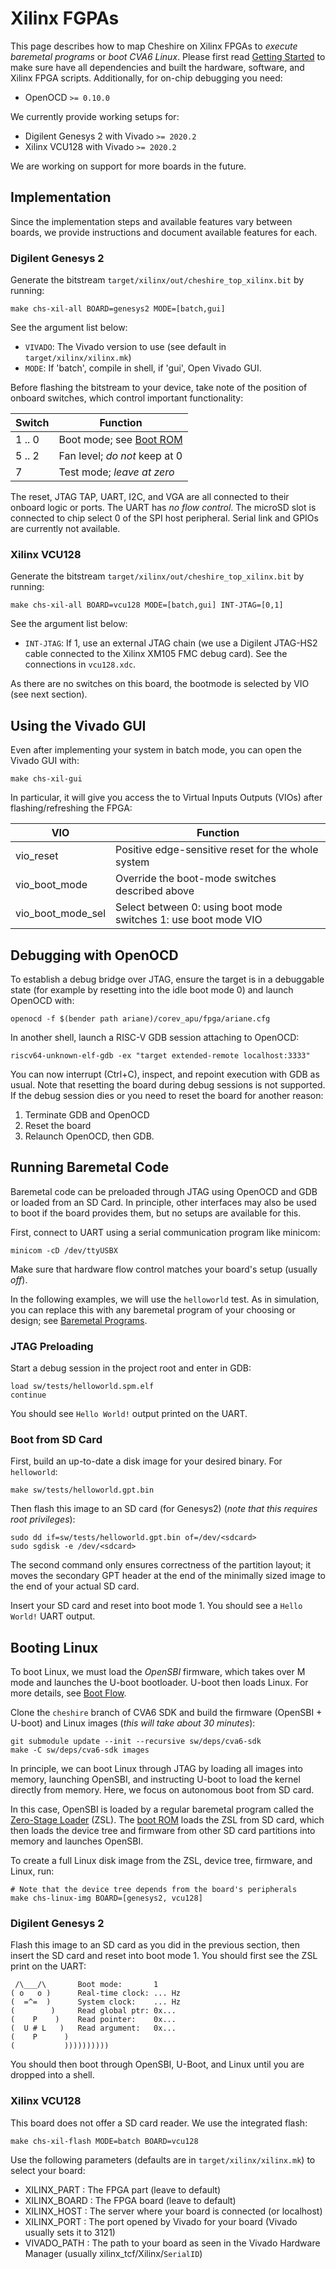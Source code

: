 # Xilinx FGPAs

This page describes how to map Cheshire on Xilinx FPGAs to *execute baremetal programs* or *boot CVA6 Linux*. Please first read [Getting Started](../gs.md) to make sure have all dependencies and built the hardware, software, and Xilinx FPGA scripts. Additionally, for on-chip debugging you need:

- OpenOCD `>= 0.10.0`

We currently provide working setups for:

- Digilent Genesys 2 with Vivado `>= 2020.2`
- Xilinx VCU128 with Vivado `>= 2020.2`

We are working on support for more boards in the future.

## Implementation

Since the implementation steps and available features vary between boards, we provide instructions and document available features for each.

### Digilent Genesys 2

Generate the bitstream `target/xilinx/out/cheshire_top_xilinx.bit` by running:

```
make chs-xil-all BOARD=genesys2 MODE=[batch,gui]
```

See the argument list below:

* `VIVADO`: The Vivado version to use (see default in `target/xilinx/xilinx.mk`)
* `MODE`: If 'batch', compile in shell, if 'gui', Open Vivado GUI.

Before flashing the bitstream to your device, take note of the position of onboard switches, which control important functionality:


  | Switch | Function                                        |
  | ------ | ------------------------------------------------|
  | 1 .. 0 | Boot mode; see [Boot ROM](../um/sw.md#boot-rom) |
  | 5 .. 2 | Fan level; *do not* keep at 0                   |
  | 7      | Test mode; *leave at zero*                      |

The reset, JTAG TAP, UART, I2C, and VGA are all connected to their onboard logic or ports. The UART has *no flow control*. The microSD slot is connected to chip select 0 of the SPI host peripheral. Serial link and GPIOs are currently not available.

### Xilinx VCU128

Generate the bitstream `target/xilinx/out/cheshire_top_xilinx.bit` by running:

```
make chs-xil-all BOARD=vcu128 MODE=[batch,gui] INT-JTAG=[0,1]
```

See the argument list below:

* `INT-JTAG`: If 1, use an external JTAG chain (we use a Digilent JTAG-HS2 cable connected to the Xilinx XM105 FMC debug card). See the connections in `vcu128.xdc`.


As there are no switches on this board, the bootmode is selected by VIO (see next section).

## Using the Vivado GUI

Even after implementing your system in batch mode, you can open the Vivado GUI with:

```
make chs-xil-gui
```

In particular, it will give you access the to Virtual Inputs Outputs (VIOs) after flashing/refreshing the FPGA:

  | VIO               | Function                                                        |
  | ----------------- | ----------------------------------------------------------------|
  | vio_reset         | Positive edge-sensitive reset for the whole system              |
  | vio_boot_mode     | Override the boot-mode switches described above                 |
  | vio_boot_mode_sel | Select between 0: using boot mode switches 1: use boot mode VIO |

## Debugging with OpenOCD

To establish a debug bridge over JTAG, ensure the target is in a debuggable state (for example by resetting into the idle boot mode 0) and launch OpenOCD with:

```
openocd -f $(bender path ariane)/corev_apu/fpga/ariane.cfg
```

In another shell, launch a RISC-V GDB session attaching to OpenOCD:

```
riscv64-unknown-elf-gdb -ex "target extended-remote localhost:3333"
```

You can now interrupt (Ctrl+C), inspect, and repoint execution with GDB as usual. Note that resetting the board during debug sessions is not supported. If the debug session dies or you need to reset the board for another reason:

1. Terminate GDB and OpenOCD
2. Reset the board
3. Relaunch OpenOCD, then GDB.

## Running Baremetal Code

Baremetal code can be preloaded through JTAG using OpenOCD and GDB or loaded from an SD Card. In principle, other interfaces may also be used to boot if the board provides them, but no setups are available for this.

First, connect to UART using a serial communication program like minicom:

```
minicom -cD /dev/ttyUSBX
```

Make sure that hardware flow control matches your board's setup (usually *off*).

In the following examples, we will use the `helloworld` test. As in simulation, you can replace this with any baremetal program of your choosing or design; see [Baremetal Programs](../um/sw.md#baremetal-programs).

### JTAG Preloading

Start a debug session in the project root and enter in GDB:

```
load sw/tests/helloworld.spm.elf
continue
```

You should see `Hello World!` output printed on the UART.

### Boot from SD Card

First, build an up-to-date a disk image for your desired binary. For `helloworld`:

```
make sw/tests/helloworld.gpt.bin
```

Then flash this image to an SD card (for Genesys2) (*note that this requires root privileges*):

```
sudo dd if=sw/tests/helloworld.gpt.bin of=/dev/<sdcard>
sudo sgdisk -e /dev/<sdcard>
```

The second command only ensures correctness of the partition layout; it moves the secondary GPT header at the end of the minimally sized image to the end of your actual SD card.

Insert your SD card and reset into boot mode 1. You should see a `Hello World!` UART output.

## Booting Linux

To boot Linux, we must load the *OpenSBI* firmware, which takes over M mode and launches the U-boot bootloader. U-boot then loads Linux. For more details, see [Boot Flow](../um/sw.md#boot-flow).

Clone the `cheshire` branch of CVA6 SDK and build the firmware (OpenSBI + U-boot) and Linux images (*this will take about 30 minutes*):

```
git submodule update --init --recursive sw/deps/cva6-sdk
make -C sw/deps/cva6-sdk images
```

In principle, we can boot Linux through JTAG by loading all images into memory, launching OpenSBI, and instructing U-boot to load the kernel directly from memory. Here, we focus on autonomous boot from SD card.

In this case, OpenSBI is loaded by a regular baremetal program called the [Zero-Stage Loader](../um/sw.md#zero-stage-loader) (ZSL). The [boot ROM](../um/sw.md#boot-rom) loads the ZSL from SD card, which then loads the device tree and firmware from other SD card partitions into memory and launches OpenSBI.

To create a full Linux disk image from the ZSL, device tree, firmware, and Linux, run:

```
# Note that the device tree depends from the board's peripherals
make chs-linux-img BOARD=[genesys2, vcu128]
```

### Digilent Genesys 2

Flash this image to an SD card as you did in the previous section, then insert the SD card and reset into boot mode 1. You should first see the ZSL print on the UART:

```
 /\___/\       Boot mode:       1
( o   o )      Real-time clock: ... Hz
(  =^=  )      System clock:    ... Hz
(        )     Read global ptr: 0x...
(    P    )    Read pointer:    0x...
(  U # L   )   Read argument:   0x...
(    P      )
(           ))))))))))
```
You should then boot through OpenSBI, U-Boot, and Linux until you are dropped into a shell.

### Xilinx VCU128

This board does not offer a SD card reader. We use the integrated flash:

```
make chs-xil-flash MODE=batch BOARD=vcu128
```

Use the following parameters (defaults are in `target/xilinx/xilinx.mk`) to select your board:

* XILINX_PART  : The FPGA part (leave to default)
* XILINX_BOARD : The FPGA board (leave to default)
* XILINX_HOST  : The server where your board is connected (or localhost)
* XILINX_PORT  : The port opened by Vivado for your board (Vivado usually sets it to 3121)
* VIVADO_PATH  : The path to your board as seen in the Vivado Hardware Manager (usually xilinx_tcf/Xilinx/`SerialID`)
